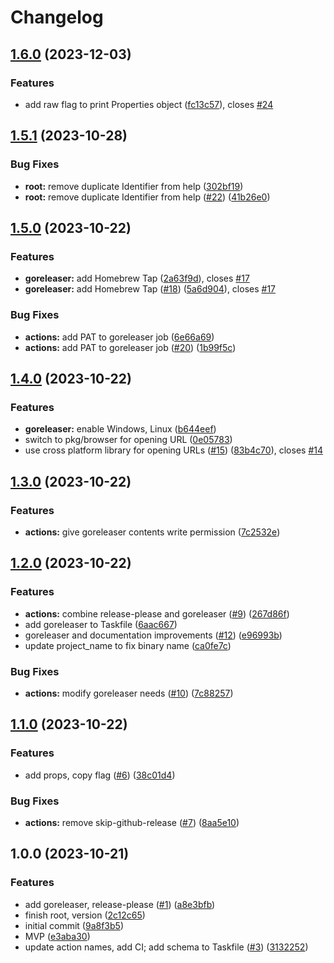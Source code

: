 # Changelog

## [1.6.0](https://github.com/hugginsio/git-view-work-item/compare/v1.5.1...v1.6.0) (2023-12-03)


### Features

* add raw flag to print Properties object ([fc13c57](https://github.com/hugginsio/git-view-work-item/commit/fc13c57894edd7ad9aef9cdf731199cef7c0f70b)), closes [#24](https://github.com/hugginsio/git-view-work-item/issues/24)

## [1.5.1](https://github.com/hugginsio/git-view-work-item/compare/v1.5.0...v1.5.1) (2023-10-28)


### Bug Fixes

* **root:** remove duplicate Identifier from help ([302bf19](https://github.com/hugginsio/git-view-work-item/commit/302bf19ceff4d2fa0f226a8b3b8622184e035b75))
* **root:** remove duplicate Identifier from help ([#22](https://github.com/hugginsio/git-view-work-item/issues/22)) ([41b26e0](https://github.com/hugginsio/git-view-work-item/commit/41b26e08e401d8aa4a4131adb7184309c8c7f76c))

## [1.5.0](https://github.com/hugginsio/git-view-work-item/compare/v1.4.0...v1.5.0) (2023-10-22)


### Features

* **goreleaser:** add Homebrew Tap ([2a63f9d](https://github.com/hugginsio/git-view-work-item/commit/2a63f9d37010fb6c3947bcb51240f880211a57bf)), closes [#17](https://github.com/hugginsio/git-view-work-item/issues/17)
* **goreleaser:** add Homebrew Tap ([#18](https://github.com/hugginsio/git-view-work-item/issues/18)) ([5a6d904](https://github.com/hugginsio/git-view-work-item/commit/5a6d904eda9f1031c66c54535a77d9a57bb1e018)), closes [#17](https://github.com/hugginsio/git-view-work-item/issues/17)


### Bug Fixes

* **actions:** add PAT to goreleaser job ([6e66a69](https://github.com/hugginsio/git-view-work-item/commit/6e66a6951352f1441a333453f7ed36ffcece2bd1))
* **actions:** add PAT to goreleaser job ([#20](https://github.com/hugginsio/git-view-work-item/issues/20)) ([1b99f5c](https://github.com/hugginsio/git-view-work-item/commit/1b99f5cbc1f8553b1905a9aefedabae90b4b1802))

## [1.4.0](https://github.com/hugginsio/git-view-work-item/compare/v1.3.0...v1.4.0) (2023-10-22)


### Features

* **goreleaser:** enable Windows, Linux ([b644eef](https://github.com/hugginsio/git-view-work-item/commit/b644eef2d4c3c8cd9550141c50e8cf76b5dd4f8e))
* switch to pkg/browser for opening URL ([0e05783](https://github.com/hugginsio/git-view-work-item/commit/0e05783cd4cfbc3b40617853a2ae4cf72a221771))
* use cross platform library for opening URLs ([#15](https://github.com/hugginsio/git-view-work-item/issues/15)) ([83b4c70](https://github.com/hugginsio/git-view-work-item/commit/83b4c7096e03895d5a169cc98abb434d8bf18a90)), closes [#14](https://github.com/hugginsio/git-view-work-item/issues/14)

## [1.3.0](https://github.com/hugginsio/git-view-work-item/compare/v1.2.0...v1.3.0) (2023-10-22)


### Features

* **actions:** give goreleaser contents write permission ([7c2532e](https://github.com/hugginsio/git-view-work-item/commit/7c2532e749a4d8b3f61e07597d2fc92c79a472f9))

## [1.2.0](https://github.com/hugginsio/git-view-work-item/compare/v1.1.0...v1.2.0) (2023-10-22)


### Features

* **actions:** combine release-please and goreleaser ([#9](https://github.com/hugginsio/git-view-work-item/issues/9)) ([267d86f](https://github.com/hugginsio/git-view-work-item/commit/267d86fa39a5c9f1fd2a788017e636d19eb4b41a))
* add goreleaser to Taskfile ([6aac667](https://github.com/hugginsio/git-view-work-item/commit/6aac6671d5df33a91851f9dc35dc7f1d78321c17))
* goreleaser and documentation improvements ([#12](https://github.com/hugginsio/git-view-work-item/issues/12)) ([e96993b](https://github.com/hugginsio/git-view-work-item/commit/e96993b66be22151575d900f915664e659a0710e))
* update project_name to fix binary name ([ca0fe7c](https://github.com/hugginsio/git-view-work-item/commit/ca0fe7c652eceef6d5caf796f1c9eb17c7786be2))


### Bug Fixes

* **actions:** modify goreleaser needs ([#10](https://github.com/hugginsio/git-view-work-item/issues/10)) ([7c88257](https://github.com/hugginsio/git-view-work-item/commit/7c8825798e325c5885a50d015a24bf38d937df78))

## [1.1.0](https://github.com/hugginsio/git-view-work-item/compare/v1.0.0...v1.1.0) (2023-10-22)


### Features

* add props, copy flag ([#6](https://github.com/hugginsio/git-view-work-item/issues/6)) ([38c01d4](https://github.com/hugginsio/git-view-work-item/commit/38c01d41cd17d7b41c00aecea35672f7d8517e9e))


### Bug Fixes

* **actions:** remove skip-github-release ([#7](https://github.com/hugginsio/git-view-work-item/issues/7)) ([8aa5e10](https://github.com/hugginsio/git-view-work-item/commit/8aa5e1039f3ff3dc60c91a3344f1e65ef5b271b9))

## 1.0.0 (2023-10-21)


### Features

* add goreleaser, release-please ([#1](https://github.com/hugginsio/git-view-work-item/issues/1)) ([a8e3bfb](https://github.com/hugginsio/git-view-work-item/commit/a8e3bfbd1248dd5fb9884b4232c22e8146cb560d))
* finish root, version ([2c12c65](https://github.com/hugginsio/git-view-work-item/commit/2c12c65ac91121e7ed301f52e8e2fceb41c115d8))
* initial commit ([9a8f3b5](https://github.com/hugginsio/git-view-work-item/commit/9a8f3b582b525f0fa97630c97c6c6b4bdbbaf681))
* MVP ([e3aba30](https://github.com/hugginsio/git-view-work-item/commit/e3aba3004c7a3cb8fab7864b2ebe6fded5aac597))
* update action names, add CI; add schema to Taskfile ([#3](https://github.com/hugginsio/git-view-work-item/issues/3)) ([3132252](https://github.com/hugginsio/git-view-work-item/commit/31322525ae69474b86663f71551db2613730362d))
